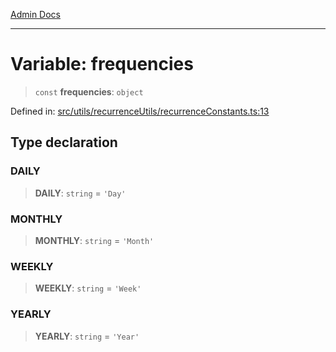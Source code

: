 [Admin Docs](/)

***

# Variable: frequencies

> `const` **frequencies**: `object`

Defined in: [src/utils/recurrenceUtils/recurrenceConstants.ts:13](https://github.com/abhassen44/talawa-admin/blob/bb7b6d5252385a81ad100b897eb0cba4f7ba10d2/src/utils/recurrenceUtils/recurrenceConstants.ts#L13)

## Type declaration

### DAILY

> **DAILY**: `string` = `'Day'`

### MONTHLY

> **MONTHLY**: `string` = `'Month'`

### WEEKLY

> **WEEKLY**: `string` = `'Week'`

### YEARLY

> **YEARLY**: `string` = `'Year'`
